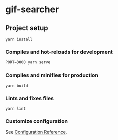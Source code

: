 # gif-searcher

## Project setup
```
yarn install
```

### Compiles and hot-reloads for development
```
PORT=3000 yarn serve
```

### Compiles and minifies for production
```
yarn build
```

### Lints and fixes files
```
yarn lint
```

### Customize configuration
See [Configuration Reference](https://cli.vuejs.org/config/).
